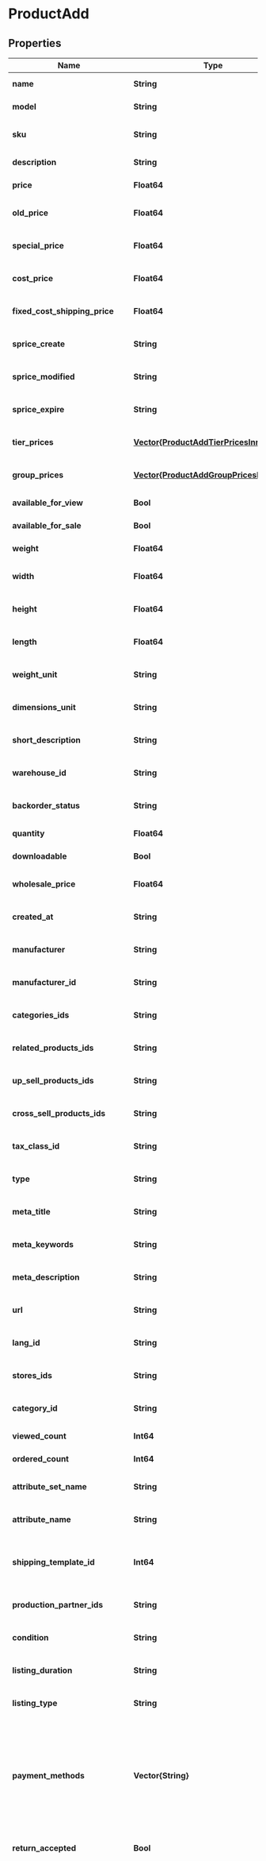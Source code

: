 # ProductAdd


## Properties
Name | Type | Description | Notes
------------ | ------------- | ------------- | -------------
**name** | **String** | Defines product&#39;s name that has to be added | [default to nothing]
**model** | **String** | Defines product&#39;s model that has to be added | [default to nothing]
**sku** | **String** | Defines product&#39;s sku that has to be added | [optional] [default to nothing]
**description** | **String** | Defines product&#39;s description that has to be added | [default to nothing]
**price** | **Float64** | Defines product&#39;s price that has to be added | [default to nothing]
**old_price** | **Float64** | Defines product&#39;s old price | [optional] [default to nothing]
**special_price** | **Float64** | Defines product&#39;s model that has to be added | [optional] [default to nothing]
**cost_price** | **Float64** | Defines new product&#39;s cost price | [optional] [default to nothing]
**fixed_cost_shipping_price** | **Float64** | Specifies product&#39;s fixed cost shipping price | [optional] [default to nothing]
**sprice_create** | **String** | Defines the date of special price creation | [optional] [default to nothing]
**sprice_modified** | **String** | Defines the date of special price modification | [optional] [default to nothing]
**sprice_expire** | **String** | Defines the term of special price offer duration | [optional] [default to nothing]
**tier_prices** | [**Vector{ProductAddTierPricesInner}**](ProductAddTierPricesInner.md) | Defines product&#39;s tier prices | [optional] [default to nothing]
**group_prices** | [**Vector{ProductAddGroupPricesInner}**](ProductAddGroupPricesInner.md) | Defines product&#39;s group prices | [optional] [default to nothing]
**available_for_view** | **Bool** | Specifies the set of visible/invisible products for users | [optional] [default to true]
**available_for_sale** | **Bool** | Specifies the set of visible/invisible products for sale | [optional] [default to true]
**weight** | **Float64** | Weight | [optional] [default to 0]
**width** | **Float64** | Defines product&#39;s width | [optional] [default to nothing]
**height** | **Float64** | Defines product&#39;s height | [optional] [default to nothing]
**length** | **Float64** | Defines product&#39;s length | [optional] [default to nothing]
**weight_unit** | **String** | Weight Unit | [optional] [default to nothing]
**dimensions_unit** | **String** | Weight Unit | [optional] [default to nothing]
**short_description** | **String** | Defines short description | [optional] [default to nothing]
**warehouse_id** | **String** | This parameter is used for selecting a warehouse where you need to set/modify a product quantity. | [optional] [default to nothing]
**backorder_status** | **String** | Set backorder status | [optional] [default to nothing]
**quantity** | **Float64** | Defines product&#39;s quantity that has to be added | [optional] [default to 0]
**downloadable** | **Bool** | Defines whether the product is downloadable | [optional] [default to false]
**wholesale_price** | **Float64** | Defines product&#39;s sale price | [optional] [default to nothing]
**created_at** | **String** | Defines the date of entity creation | [optional] [default to nothing]
**manufacturer** | **String** | Defines product&#39;s manufacturer | [optional] [default to nothing]
**manufacturer_id** | **String** | Defines product&#39;s manufacturer by manufacturer_id | [optional] [default to nothing]
**categories_ids** | **String** | Defines product add that is specified by comma-separated categories id | [optional] [default to nothing]
**related_products_ids** | **String** | Defines product&#39;s related products ids that has to be added | [optional] [default to nothing]
**up_sell_products_ids** | **String** | Defines product&#39;s up-sell products ids that has to be added | [optional] [default to nothing]
**cross_sell_products_ids** | **String** | Defines product&#39;s cross-sell products ids that has to be added | [optional] [default to nothing]
**tax_class_id** | **String** | Defines tax classes where entity has to be added | [optional] [default to nothing]
**type** | **String** | Defines product&#39;s type | [optional] [default to "simple"]
**meta_title** | **String** | Defines unique meta title for each entity | [optional] [default to nothing]
**meta_keywords** | **String** | Defines unique meta keywords for each entity | [optional] [default to nothing]
**meta_description** | **String** | Defines unique meta description of a entity | [optional] [default to nothing]
**url** | **String** | Defines unique product&#39;s URL | [optional] [default to nothing]
**lang_id** | **String** | Language id | [optional] [default to nothing]
**stores_ids** | **String** | Assign product to the stores that is specified by comma-separated stores&#39; id | [optional] [default to nothing]
**category_id** | **String** | Defines product add that is specified by category id | [optional] [default to nothing]
**viewed_count** | **Int64** | Specifies the number of product&#39;s reviews | [optional] [default to 0]
**ordered_count** | **Int64** | Defines how many times the product was ordered | [optional] [default to 0]
**attribute_set_name** | **String** | Defines product’s attribute set name in Magento | [optional] [default to "Default"]
**attribute_name** | **String** | Defines product’s attribute name separated with a comma in Magento | [optional] [default to nothing]
**shipping_template_id** | **Int64** | The numeric ID of the shipping template associated with the products in Etsy. You can find possible values in the \&quot;cart.info\&quot; API method response, in the field shipping_zones[]-&gt;id. | [optional] [default to 0]
**production_partner_ids** | **String** | Defines product&#39;s production partner ids that has to be added | [optional] [default to nothing]
**condition** | **String** | The human-readable label for the condition (e.g., \&quot;New\&quot;). | [optional] [default to nothing]
**listing_duration** | **String** | Describes the number of days the seller wants the listing to be active. Look at cart.info method response for allowed values. | [optional] [default to nothing]
**listing_type** | **String** | Indicates the selling format of the marketplace listing. | [optional] [default to "FixedPrice"]
**payment_methods** | **Vector{String}** | Identifies the payment method (such as PayPal) that the seller will accept when the buyer pays for the item. Look at cart.info method response for allowed values.&lt;hr&gt;&lt;div style&#x3D;\&quot;font-style:normal\&quot;&gt;Param structure:&lt;div style&#x3D;\&quot;margin-left: 2%;\&quot;&gt;&lt;code style&#x3D;\&quot;padding:0; background-color:#ffffff;font-size:85%;font-family:monospace;\&quot;&gt;payment_methods[0] &#x3D; string&lt;/br&gt;payment_methods[1] &#x3D; string&lt;/br&gt;&lt;/code&gt;&lt;/div&gt;&lt;/div&gt; | [optional] [default to nothing]
**return_accepted** | **Bool** | Indicates whether the seller allows the buyer to return the item. | [optional] [default to nothing]
**shipping_details** | [**Vector{ProductAddShippingDetailsInner}**](ProductAddShippingDetailsInner.md) | The shipping details, including flat and calculated shipping costs and shipping insurance costs. Look at cart.info method response for allowed values.&lt;hr&gt;&lt;div style&#x3D;\&quot;font-style:normal\&quot;&gt;Param structure:&lt;div style&#x3D;\&quot;margin-left: 2%;\&quot;&gt;&lt;code style&#x3D;\&quot;padding:0; background-color:#ffffff;font-size:85%;font-family:monospace;\&quot;&gt;shipping_details[0][&lt;b&gt;shipping_type&lt;/b&gt;] &#x3D; string &lt;/br&gt;shipping_details[0][&lt;b&gt;shipping_service&lt;/b&gt;] &#x3D; string&lt;/br&gt;shipping_details[0][&lt;b&gt;shipping_cost&lt;/b&gt;] &#x3D; decimal&lt;/br&gt;shipping_details[1][&lt;b&gt;shipping_type&lt;/b&gt;] &#x3D; string &lt;/br&gt;shipping_details[1][&lt;b&gt;shipping_service&lt;/b&gt;] &#x3D; string&lt;/br&gt;shipping_details[1][&lt;b&gt;shipping_cost&lt;/b&gt;] &#x3D; decimal&lt;/br&gt;&lt;/code&gt;&lt;/div&gt;&lt;/div&gt; | [optional] [default to nothing]
**paypal_email** | **String** | Valid PayPal email address for the PayPal account that the seller will use if they offer PayPal as a payment method for the listing. | [optional] [default to nothing]
**seller_profiles** | [***ProductAddSellerProfiles**](ProductAddSellerProfiles.md) |  | [optional] [default to nothing]
**package_details** | [***ProductAddPackageDetails**](ProductAddPackageDetails.md) |  | [optional] [default to nothing]
**best_offer** | [***ProductAddBestOffer**](ProductAddBestOffer.md) |  | [optional] [default to nothing]
**sales_tax** | [***ProductAddSalesTax**](ProductAddSalesTax.md) |  | [optional] [default to nothing]
**barcode** | **String** | A barcode is a unique code composed of numbers used as a product identifier. | [optional] [default to nothing]
**upc** | **String** | Universal Product Code. A UPC (UPC-A) is a commonly used identifer for many different products. | [optional] [default to nothing]
**ean** | **String** | European Article Number. An EAN is a unique 8 or 13-digit identifier that many industries (such as book publishers) use to identify products. | [optional] [default to nothing]
**isbn** | **String** | International Standard Book Number. An ISBN is a unique identifier for books. | [optional] [default to nothing]
**specifics** | [**Vector{ProductAddSpecificsInner}**](ProductAddSpecificsInner.md) | An array of Item Specific Name/Value pairs used by the seller to provide descriptive details of an item in a structured manner.         The list of possible specifications can be obtained using the category.info method (additional_fields-&gt;product_specifics).         &lt;b&gt;The structure of the parameter is different for specific platforms.&lt;/b&gt; | [optional] [default to nothing]
**image_url** | **String** | Image Url | [optional] [default to nothing]
**image_name** | **String** | Defines image&#39;s name | [optional] [default to nothing]
**additional_image_urls** | **Vector{String}** | Image Url | [optional] [default to nothing]
**reserve_price** | **Float64** | Defines reserve price value | [optional] [default to nothing]
**buyitnow_price** | **Float64** | Defines buy it now value | [optional] [default to nothing]
**condition_description** | **String** | Detailed description of the product condition. | [optional] [default to nothing]
**auction_confidentiality_level** | **String** | This allows buyers to remain anonymous when the bid or buy an item. | [optional] [default to nothing]
**logistic_info** | [**Vector{ProductAddLogisticInfoInner}**](ProductAddLogisticInfoInner.md) | Defines product&#39;s logistic channel settings | [optional] [default to nothing]
**avail_from** | **String** | Allows to schedule a time in the future that the item becomes available. The value should be greater than the current date and time. | [optional] [default to nothing]
**tags** | **String** | Product tags | [optional] [default to nothing]
**clear_cache** | **Bool** | Is cache clear required | [optional] [default to true]
**asin** | **String** | Amazon Standard Identification Number. | [optional] [default to nothing]
**gtin** | **String** | Global Trade Item Number. An GTIN is an identifier for trade items. | [optional] [default to nothing]
**mpn** | **String** | Manufacturer Part Number. A MPN is an identifier of a particular part design or material used. | [optional] [default to nothing]
**taxable** | **Bool** | Specifies whether a tax is charged | [optional] [default to true]
**visible** | **String** | Set visibility status | [optional] [default to nothing]
**status** | **String** | Defines product&#39;s status | [optional] [default to nothing]
**seo_url** | **String** | Defines unique URL for SEO | [optional] [default to nothing]
**product_class** | **String** | A categorization for the product | [optional] [default to nothing]
**product_type** | **String** | A categorization for the product | [optional] [default to nothing]
**marketplace_item_properties** | **String** | String containing the JSON representation of the supplied data | [optional] [default to nothing]
**manage_stock** | **Bool** | Defines inventory tracking for product | [optional] [default to nothing]
**harmonized_system_code** | **String** | Harmonized System Code. An HSC is a 6-digit identifier that allows participating countries to classify traded goods on a common basis for customs purposes | [optional] [default to nothing]
**country_of_origin** | **String** | The country where the inventory item was made | [optional] [default to nothing]
**files** | [**Vector{ProductAddFilesInner}**](ProductAddFilesInner.md) | File Url | [optional] [default to nothing]
**search_keywords** | **String** | Defines unique search keywords | [optional] [default to nothing]
**store_id** | **String** | Store Id | [optional] [default to nothing]
**brand_name** | **String** | Defines product brand name | [optional] [default to nothing]
**is_virtual** | **Bool** | Defines whether the product is virtual | [optional] [default to false]
**is_free_shipping** | **Bool** | Specifies product&#39;s free shipping flag that has to be added | [optional] [default to nothing]
**in_stock** | **Bool** | Set stock status | [optional] [default to nothing]
**delivery_code** | **String** | The delivery promise that applies to offer | [optional] [default to nothing]
**product_reference** | **String** | Groups all variations, that you want to combine into one product. | [optional] [default to nothing]
**delivery_type** | **String** | Defines the type of the delivery. | [optional] [default to nothing]
**delivery_time** | **Int64** | Defines delivery time in days. | [optional] [default to nothing]
**size_chart** | [***ProductAddSizeChart**](ProductAddSizeChart.md) |  | [optional] [default to nothing]
**certifications** | [**Vector{ProductAddCertificationsInner}**](ProductAddCertificationsInner.md) | An array of product certifications. The list of possible certifications can be obtained using the \&quot;&lt;i&gt;category.info&lt;/i&gt;\&quot; method (&lt;i&gt;additional_fields-&gt;rules-&gt;product_certifications&lt;/i&gt;). | [optional] [default to nothing]
**delivery_option_ids** | **String** | Defines delivery options for product by ids. | [optional] [default to nothing]
**manufacturer_info** | [***ProductAddManufacturerInfo**](ProductAddManufacturerInfo.md) |  | [optional] [default to nothing]
**when_made** | **String** | An enumerated string for the era in which the maker made the product. | [optional] [default to "made_to_order"]
**is_supply** | **Bool** | If true, it indicates the product as a supply, otherwise it indicates that it is a finished product. | [optional] [default to true]
**materials** | **Vector{String}** | A list of material strings for materials used in the product. | [optional] [default to nothing]
**auto_renew** | **Bool** | When true, automatically renews a listing upon its expiration. | [optional] [default to false]
**allow_display_condition** | **Bool** | Flag used to determine whether the product condition is shown to the customer on the product page. | [optional] [default to nothing]
**min_order_quantity** | **Float64** | The minimum quantity an order must contain, to be eligible to purchase this product. | [optional] [default to nothing]
**max_order_quantity** | **Float64** | The maximum quantity an order can contain when purchasing the product. | [optional] [default to nothing]


[[Back to Model list]](../README.md#models) [[Back to API list]](../README.md#api-endpoints) [[Back to README]](../README.md)


